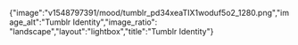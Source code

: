 {"image":"v1548797391/mood/tumblr_pd34xeaTIX1woduf5o2_1280.png","image_alt":"Tumblr Identity","image_ratio": "landscape","layout":"lightbox","title":"Tumblr Identity"}